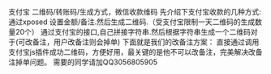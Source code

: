 支付宝 二维码/转账码/生成方式，微信收款维码
先介绍下支付宝收款的几种方式:
通过xposed 设置金额/备注.然后生成二维码.（受支付宝限制一天二维码的生成数量20个）
通过支付宝的接口,自己拼接字符串.然后根据字符串生成一个二维码对于(可改备注，用户改备注则会掉单)
下面就是我们的改备注方案：
直接通过调用支付宝js插件成功二维码，方便好用，最关键的是他不可以改备注，完美解决改备注掉单问题。
需要的同学请加QQ3056805905
